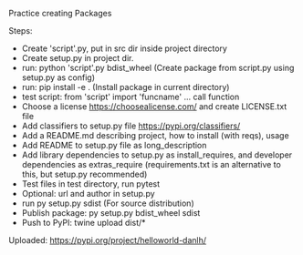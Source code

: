 Practice creating Packages

Steps:
- Create 'script'.py, put in src dir inside project directory
- Create setup.py in project dir.
- run: python 'script'.py bdist_wheel (Create package from script.py using setup.py as config)
- run: pip install -e .   (Install package in current directory)
- test script: from 'script' import 'funcname' ... call function
- Choose a license https://choosealicense.com/ and create LICENSE.txt file
- Add classifiers to setup.py file https://pypi.org/classifiers/
- Add a README.md describing project, how to install (with reqs), usage
- Add README to setup.py file as long_description
- Add library dependencies to setup.py as install_requires, and developer dependencies as extras_require  (requirements.txt is an alternative to this, but setup.py recommended)
- Test files in test directory, run pytest
- Optional: url and author in setup.py
- run py setup.py sdist  (For source distribution)
- Publish package: py setup.py bdist_wheel sdist
- Push to PyPI: twine upload dist/*

Uploaded: https://pypi.org/project/helloworld-danlh/